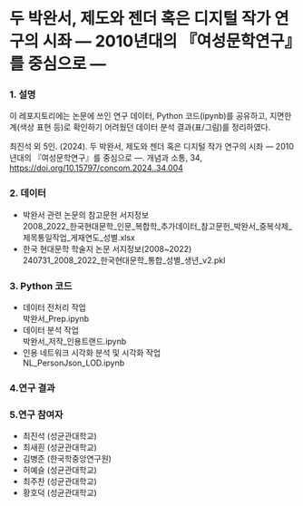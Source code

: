# 두 박완서, 제도와 젠더 혹은 디지털 작가 연구의 시좌 — 2010년대의 『여성문학연구』를 중심으로 —

### 1. 설명
이 레포지토리에는 논문에 쓰인 연구 데이터, Python 코드(ipynb)를 공유하고, 지면한계(색상 표현 등)로 확인하기 어려웠던 데이터 분석 결과(표/그림)를 정리하였다.  

최진석 외 5인. (2024). 두 박완서, 제도와 젠더 혹은 디지털 작가 연구의 시좌 — 2010년대의 『여성문학연구』를 중심으로 —. 개념과 소통, 34, https://doi.org/10.15797/concom.2024..34.004

### 2. 데이터
* 박완서 관련 논문의 참고문헌 서지정보  
2008_2022_한국현대문학_인문_복합학_추가데이터_참고문헌_박완서_중복삭제_제목통일작업_게재연도_성별.xlsx
* 한국 현대문학 학술지 논문 서지정보(2008~2022)  
240731_2008_2022_한국현대문학_통합_성별_생년_v2.pkl

### 3. Python 코드
* 데이터 전처리 작업  
박완서_Prep.ipynb
* 데이터 분석 작업  
박완서_저작_인용트랜드.ipynb
* 인용 네트워크 시각화 분석 및 시각화 작업  
NL_PersonJson_LOD.ipynb

### 4.연구 결과

### 5.연구 참여자
* 최진석 (성균관대학교)
* 최새흰 (성균관대학교)
* 김병준 (한국학중앙연구원)
* 허예슬 (성균관대학교)
* 최주찬 (성균관대학교)
* 황호덕 (성균관대학교)
